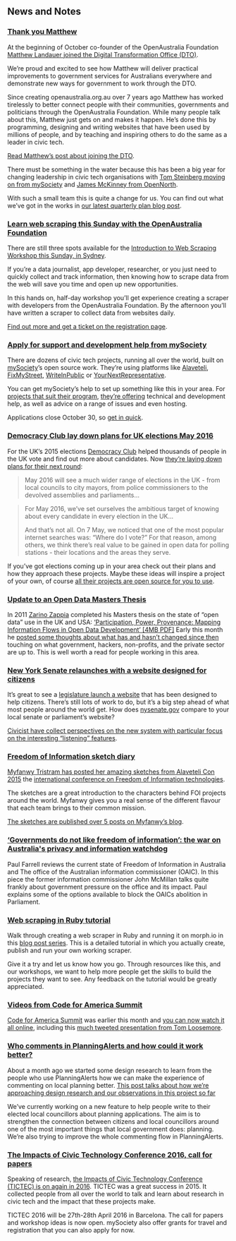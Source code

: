 ##  News and Notes

### [Thank you Matthew](https://www.openaustraliafoundation.org.au/2015/10/05/matthew-and-the-digital-transformation-office/)

At the beginning of October co-founder of the OpenAustralia Foundation
[Matthew Landauer joined the Digital Transformation Office (DTO)](https://www.openaustraliafoundation.org.au/2015/10/05/matthew-and-the-digital-transformation-office/).

We’re proud and excited to see how Matthew will deliver
practical improvements to government services for Australians everywhere
and demonstrate new ways for government to work through the DTO.

Since creating openaustralia.org.au over 7 years ago
Matthew has worked tirelessly to better connect people
with their communities, governments and politicians
through the OpenAustralia Foundation.
While many people talk about this, Matthew just gets on and makes it happen.
He’s done this by programming, designing and writing websites that
have been used by millions of people,
and by teaching and inspiring others to do the same as a leader in civic tech.

[Read Matthew’s post about joining the DTO](https://www.openaustraliafoundation.org.au/2015/10/05/matthew-and-the-digital-transformation-office/).

There must be something in the water because this has been a big year for
changing leadership in civic tech organisations with
[Tom Steinberg moving on from mySociety](https://www.mysociety.org/2015/08/07/my-last-post/)
and [James McKinney from OpenNorth](http://www.opennorth.ca/2015/09/22/announcing-a-leadership-transition-at-open-north.html).

With such a small team this is quite a change for us.
You can find out what we’ve got in the works
in [our latest quarterly plan blog post](https://www.openaustraliafoundation.org.au/2015/10/15/weve-got-a-lot-to-finish-in-2015-here-is-our-plan/).

### [Learn web scraping this Sunday with the OpenAustralia Foundation](https://www.eventbrite.com.au/e/introduction-to-web-scraping-workshop-tickets-18858393964)

There are still three spots available for the
[Introduction to Web Scraping Workshop this Sunday, in Sydney](https://www.eventbrite.com.au/e/introduction-to-web-scraping-workshop-tickets-18858393964).

If you’re a data journalist, app developer, researcher, or you just need to
quickly collect and track information, then knowing how to scrape data from the
web will save you time and open up new opportunities.

In this hands on, half-day workshop you’ll get experience creating a scraper
with developers from the OpenAustralia Foundation.
By the afternoon you’ll have written a scraper to collect data from websites daily.

[Find out more and get a ticket on the registration page](https://www.eventbrite.com.au/e/introduction-to-web-scraping-workshop-tickets-18858393964).

### [Apply for support and development help from mySociety](https://www.mysociety.org/2015/10/14/apply-for-support-and-development-help/)

There are dozens of civic tech projects, running all over the world,
built on [mySociety](https://www.mysociety.org/)’s open source work.
They’re using platforms like
[Alaveteli](http://alaveteli.org/),
[FixMyStreet](http://fixmystreet.org/),
[WriteInPublic](http://writeinpublic.com/en/)
or [YourNextRepresentative](https://www.mysociety.org/mysociety-around-the-world/international-partners-case-study-yournextrepresentative/).

You can get mySociety’s help to set up something like this in your area.
For [projects that suit their program](https://www.mysociety.org/mysociety-around-the-world/are-we-the-right-partner-for-you/),
[they’re offering](https://www.mysociety.org/mysociety-around-the-world/what-we-offer-our-partners/) technical and development help,
as well as advice on a range of issues and even hosting.

Applications close October 30,
so [get in quick](https://www.mysociety.org/2015/10/14/apply-for-support-and-development-help/).

### [Democracy Club lay down plans for UK elections May 2016](https://democracyclub.org.uk/blog/2015/10/19/plans-for-2016/)

For the UK’s 2015 elections [Democracy Club](https://democracyclub.org.uk/) helped
thousands of people in the UK vote and find out more about candidates.
Now [they’re laying down plans for their next round](https://democracyclub.org.uk/blog/2015/10/19/plans-for-2016/):

> May 2016 will see a much wider range of elections in the UK - from local
> councils to city mayors, from police commissioners to the devolved assemblies
> and parliaments...

> For May 2016, we’ve set ourselves the ambitious target of knowing about every
> candidate in every election in the UK...
>
> And that’s not all. On 7 May, we noticed that one of the most popular internet
> searches was: “Where do I vote?” For that reason, among others, we think there’s
> real value to be gained in open data for polling stations - their locations and
> the areas they serve.

If you’ve got elections coming up in your area
check out their plans and how they approach these projects.
Maybe these ideas will inspire a project of your own,
of course [all their projects are open source for you to use](https://democracyclub.org.uk/projects/).

### [Update to an Open Data Masters Thesis](http://zarino.co.uk/post/thesis)

In 2011 [Zarino Zappia](http://zarino.co.uk/) completed his Masters thesis on the state of
“open data” use in the UK and USA:
[‘Participation, Power, Provenance: Mapping Information Flows in Open Data Development’ [4MB PDF]](http://zarino.co.uk/media/thesis.pdf)
Early this month he [posted some thoughts about what has and hasn’t changed since then](http://zarino.co.uk/post/thesis)
touching on what government, hackers, non-profits, and the private sector are up to.
This is well worth a read for people working in this area.

### [New York Senate relaunches with a website designed for citizens](http://civichall.org/civicist/new-york-senate-site-relaunches-with-listening-features/)

It’s great to see a [legislature launch a website](http://civichall.org/civicist/new-york-senate-site-relaunches-with-listening-features/)
that has been designed to help citizens.
There’s still lots of work to do,
but it’s a big step ahead of what most people around the world get.
How does [nysenate.gov](http://www.nysenate.gov/) compare to your local senate or parliament’s website?

[Civicist have collect perspectives on the new system with particular focus on the interesting “listening” features](http://civichall.org/civicist/new-york-senate-site-relaunches-with-listening-features/).

### [Freedom of Information sketch diary](http://myfanwytristram.com/2015/09/25/madridfreedom-of-information-sketch-diary-part-one/)

[Myfanwy Tristram has posted her amazing sketches from Alaveteli Con 2015](http://myfanwytristram.com/2015/09/25/madridfreedom-of-information-sketch-diary-part-one/)
the [international conference on Freedom of Information technologies](https://www.mysociety.org/projects/freedom-of-information/alaveteli/alavetelicon-2015/).

The sketches are a great introduction
to the characters behind FOI projects around the world.
Myfanwy gives you a real sense of the different flavour
that each team brings to their common mission.

[The sketches are published over 5 posts on Myfanwy’s blog](http://myfanwytristram.com/tag/freedom-of-information/).

### [‘Governments do not like freedom of information’: the war on Australia's privacy and information watchdog](http://www.theguardian.com/australia-news/2015/oct/01/governments-do-not-like-freedom-of-information-the-war-on-australias-privacy-and-information-watchdog)

Paul Farrell reviews the current state of Freedom of Information in Australia
and The office of the Australian information commissioner (OAIC).
In this piece the former information commissioner John McMillan
talks quite frankly about government pressure on the office and its impact.
Paul explains some of the options available to block the OAICs abolition in Parliament.

### [Web scraping in Ruby tutorial](https://www.openaustraliafoundation.org.au/tag/ruby-web-scraping-tutorial-on-morph-io/)

Walk through creating a web scraper in Ruby and running it on morph.io
in this [blog post series](https://www.openaustraliafoundation.org.au/tag/ruby-web-scraping-tutorial-on-morph-io/).
This is a detailed tutorial in which you
actually create, publish and run your own working scraper.

Give it a try and let us know how you go.
Through resources like this, and our workshops,
we want to help more people get the skills
to build the projects they want to see.
Any feedback on the tutorial would be greatly appreciated.

### [Videos from Code for America Summit](https://www.youtube.com/user/CodeforAmerica/playlists)

[Code for America Summit](https://www.codeforamerica.org/summit/) was earlier this month
and [you can now watch it all online](https://www.youtube.com/user/CodeforAmerica/playlists),
including this [much tweeted presentation from Tom Loosemore](https://twitter.com/tomskitomski/status/655678849892655105).

### [Who comments in PlanningAlerts and how could it work better?](https://www.openaustraliafoundation.org.au/2015/10/20/who-comments-in-planningalerts-and-how-could-it-work-better/)

About a month ago we started some design research to learn from the people who use
PlanningAlerts how we can make the experience of commenting on local planning better.
[This post talks about how we’re approaching design research and our observations in this project so far](https://www.openaustraliafoundation.org.au/2015/10/20/who-comments-in-planningalerts-and-how-could-it-work-better/)

We’ve currently working on a new feature
to help people write to their elected local councillors about planning applications.
The aim is to strengthen the connection between citizens and local councillors around one of
the most important things that local government does: planning. We’re
also trying to improve the whole commenting flow in PlanningAlerts.

### [The Impacts of Civic Technology Conference 2016, call for papers](https://www.mysociety.org/research/tictec-2016/)

Speaking of research,
[the Impacts of Civic Technology Conference (TICTEC) is on again in 2016](https://www.mysociety.org/research/tictec-2016/).
TICTEC was a great success in 2015. It collected people from all over the world
to talk and learn about research in civic tech and the impact that these projects make.

TICTEC 2016 will be 27th-28th April 2016 in Barcelona.
The call for papers and workshop ideas is now open.
mySociety also offer grants for travel and registration
that you can also apply for now.
